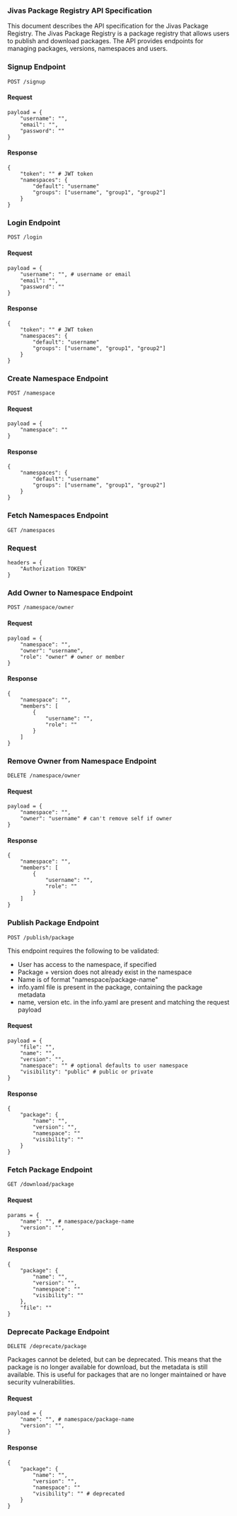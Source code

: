 ### Jivas Package Registry API Specification

This document describes the API specification for the Jivas Package Registry. The Jivas Package Registry is a package registry that allows users to publish and download packages. The API provides endpoints for managing packages, versions, namespaces and users.

### Signup Endpoint
`POST /signup`

#### Request
```
payload = {
    "username": "",
    "email": "",
    "password": ""
}
```

#### Response
```
{
    "token": "" # JWT token
    "namespaces": {
        "default": "username"
        "groups": ["username", "group1", "group2"]
    }
}
```

### Login Endpoint
`POST /login`

#### Request
```
payload = {
    "username": "", # username or email
    "email": "",
    "password": ""
}
```

#### Response
```
{
    "token": "" # JWT token
    "namespaces": {
        "default": "username"
        "groups": ["username", "group1", "group2"]
    }
}
```

### Create Namespace Endpoint
`POST /namespace`

#### Request
```
payload = {
    "namespace": ""
}
```

#### Response
```
{
    "namespaces": {
        "default": "username"
        "groups": ["username", "group1", "group2"]
    }
}
```

### Fetch Namespaces Endpoint
`GET /namespaces`

### Request
```
headers = {
    "Authorization TOKEN"
}
```

### Add Owner to Namespace Endpoint
`POST /namespace/owner`

#### Request
```
payload = {
    "namespace": "",
    "owner": "username",
    "role": "owner" # owner or member
}
```

#### Response
```
{
    "namespace": "",
    "members": [
        {
            "username": "",
            "role": ""
        }
    ]
}
```

### Remove Owner from Namespace Endpoint
`DELETE /namespace/owner`

#### Request
```
payload = {
    "namespace": "",
    "owner": "username" # can't remove self if owner
}
```

#### Response
```
{
    "namespace": "",
    "members": [
        {
            "username": "",
            "role": ""
        }
    ]
}
```

### Publish Package Endpoint
`POST /publish/package`

This endpoint requires the following to be validated:
- User has access to the namespace, if specified
- Package + version does not already exist in the namespace
- Name is of format "namespace/package-name"
- info.yaml file is present in the package, containing the package metadata
- name, version etc. in the info.yaml are present and matching the request payload

#### Request
```
payload = {
    "file": "",
    "name": "",
    "version": "",
    "namespace": "" # optional defaults to user namespace
    "visibility": "public" # public or private
}
```

#### Response
```
{
    "package": {
        "name": "",
        "version": "",
        "namespace": ""
        "visibility": ""
    }
}
```

### Fetch Package Endpoint
`GET /download/package`

#### Request
```
params = {
    "name": "", # namespace/package-name
    "version": "",
}
```

#### Response
```
{
    "package": {
        "name": "",
        "version": "",
        "namespace": ""
        "visibility": ""
    },
    "file": ""
}
```

### Deprecate Package Endpoint
`DELETE /deprecate/package`

Packages cannot be deleted, but can be deprecated. This means that the package is no longer available for download, but the metadata is still available. This is useful for packages that are no longer maintained or have security vulnerabilities.

#### Request
```
payload = {
    "name": "", # namespace/package-name
    "version": "",
}
```

#### Response
```
{
    "package": {
        "name": "",
        "version": "",
        "namespace": ""
        "visibility": "" # deprecated
    }
}
```